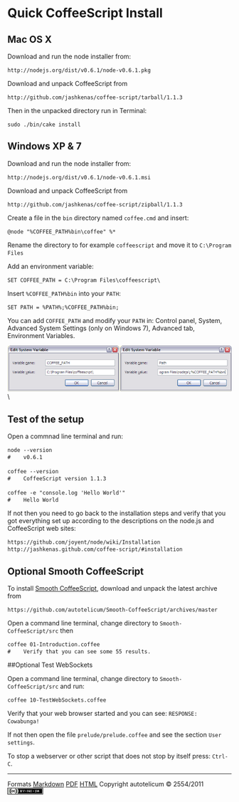 
# Quick CoffeeScript Install

## Mac OS X

Download and run the node installer from:

    http://nodejs.org/dist/v0.6.1/node-v0.6.1.pkg

Download and unpack CoffeeScript from

    http://github.com/jashkenas/coffee-script/tarball/1.1.3

Then in the unpacked directory run in Terminal:

    sudo ./bin/cake install


## Windows XP & 7

Download and run the node installer from:

    http://nodejs.org/dist/v0.6.1/node-v0.6.1.msi

Download and unpack CoffeeScript from

    http://github.com/jashkenas/coffee-script/zipball/1.1.3

Create a file in the `bin` directory named `coffee.cmd` and insert:

    @node "%COFFEE_PATH%bin\coffee" %*

Rename the directory to for example `coffeescript` and move it to `C:\Program Files`

Add an environment variable:

    SET COFFEE_PATH = C:\Program Files\coffeescript\

Insert `%COFFEE_PATH%bin` into your `PATH`:

    SET PATH = %PATH%;%COFFEE_PATH%bin;

You can add `COFFEE_PATH` and modify your `PATH` in:
Control panel, System, Advanced System Settings (only on Windows 7), Advanced tab, Environment Variables.

![Windows path screenshots](WindowsPath.png)\ 


## Test of the setup

Open a commnad line terminal and run:

    node --version
    #    v0.6.1
    
    coffee --version
    #    CoffeeScript version 1.1.3
    
    coffee -e "console.log 'Hello World'"
    #    Hello World

If not then you need to go back to the installation steps
and verify that you got everything set up according to the
descriptions on the node.js and CoffeeScript web sites:

    https://github.com/joyent/node/wiki/Installation
    http://jashkenas.github.com/coffee-script/#installation


## Optional Smooth CoffeeScript

To install [Smooth CoffeeScript](http://autotelicum.github.com/Smooth-CoffeeScript),
download and unpack the latest archive from

    https://github.com/autotelicum/Smooth-CoffeeScript/archives/master

Open a command line terminal, change directory to `Smooth-CoffeeScript/src` then

    coffee 01-Introduction.coffee
    #    Verify that you can see some 55 results.


##Optional Test WebSockets

Open a command line terminal, change directory to `Smooth-CoffeeScript/src` and run:

    coffee 10-TestWebSockets.coffee

Verify that your web browser started and you can see: `RESPONSE: Cowabunga!`

If not then open the file `prelude/prelude.coffee` and see the section `User settings`.

To stop a webserver or other script that does not stop by itself press: `Ctrl-C`.

-----------------------------------------------------------------------------

Formats	[Markdown](install-notes.md)	[PDF](install-notes.pdf)	[HTML](install-notes.html)
Copyright autotelicum © 2554/2011 ![License CCBYNCSA](ccbyncsa.png)


<!-- Commands used to format this document:

Edit ,>markdown2pdf --listings --xetex '--template=pandoc-template.tex' -o install-notes.pdf; open install-notes.pdf

Edit ,>pandoc -f markdown -t html -S --css pandoc-template.css --template pandoc-template.html -o install-notes.html; open install-notes.html
-->
